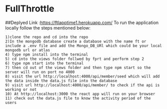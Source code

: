 # FullThrottle
##Deplyed Link :https://ftlapptime1.herokuapp.com/
To run the application locally follow the steps mentioned below:
```
1)clone the repo and cd into the repo
2)In the mongodb database create a database with the name ft or include a .env file and add the Mongo_DB_URl which could be your local mongodb url or atlas
4) type npm install into the terminal
5) cd into the views folder follwed by fprt and perform step 2
6) type npm start into the terminal 
7) then cd out of the views folder and then type npm start so the server will run on port no 4000
8) visit the url http://localhost:4000/api/member/seed which will add the data inside the data.js file into the database
9) visit url http://localhost:4000/api/member/ to check if the api is working or not
10) At http://localhost:3000 the react app will run on your browser
11) check out the data.js file to know the activity period of the users
```
